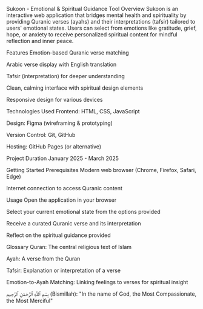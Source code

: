 Sukoon - Emotional & Spiritual Guidance Tool
Overview
Sukoon is an interactive web application that bridges mental health and spirituality by providing Quranic verses (ayahs) and their interpretations (tafsir) tailored to users' emotional states. Users can select from emotions like gratitude, grief, hope, or anxiety to receive personalized spiritual content for mindful reflection and inner peace.

Features
Emotion-based Quranic verse matching

Arabic verse display with English translation

Tafsir (interpretation) for deeper understanding

Clean, calming interface with spiritual design elements

Responsive design for various devices

Technologies Used
Frontend: HTML, CSS, JavaScript

Design: Figma (wireframing & prototyping)

Version Control: Git, GitHub

Hosting: GitHub Pages (or alternative)

Project Duration
January 2025 - March 2025

Getting Started
Prerequisites
Modern web browser (Chrome, Firefox, Safari, Edge)

Internet connection to access Quranic content

Usage
Open the application in your browser

Select your current emotional state from the options provided

Receive a curated Quranic verse and its interpretation

Reflect on the spiritual guidance provided

Glossary
Quran: The central religious text of Islam

Ayah: A verse from the Quran

Tafsir: Explanation or interpretation of a verse

Emotion-to-Ayah Matching: Linking feelings to verses for spiritual insight

بِسْمِ ٱللّٰهِ ٱلرَّحْمَٰنِ ٱلرَّحِيمِ (Bismillah): "In the name of God, the Most Compassionate, the Most Merciful"


